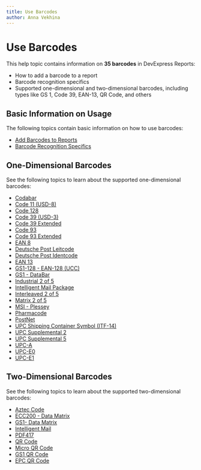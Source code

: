 ```yaml
---
title: Use Barcodes
author: Anna Vekhina
---
```

# Use Barcodes

This help topic contains information on **35 barcodes** in DevExpress Reports:

- How to add a barcode to a report
- Barcode recognition specifics
- Supported one-dimensional and two-dimensional barcodes, including types like GS 1, Code 39, EAN-13, QR Code, and others

## Basic Information on Usage

The following topics contain basic information on how to use barcodes:

* [Add Barcodes to Reports](use-bar-codes/add-bar-codes-to-a-report.md)
* [Barcode Recognition Specifics](use-bar-codes/bar-code-recognition-specifics.md)

## One-Dimensional Barcodes

See the following topics to learn about the supported one-dimensional barcodes:

* [Codabar](use-bar-codes/codabar.md)
* [Code 11 (USD-8)](use-bar-codes/code-11-usd-8.md)
* [Code 128](use-bar-codes/code-128.md)
* [Code 39 (USD-3)](use-bar-codes/code-39-usd-3.md)
* [Code 39 Extended](use-bar-codes/code-39-extended.md)
* [Code 93](use-bar-codes/code-93.md)
* [Code 93 Extended](use-bar-codes/code-93-extended.md)
* [EAN 8](use-bar-codes/ean-8.md)
* [Deutsche Post Leitcode](use-bar-codes/deutsche-post-leitcode.md)
* [Deutsche Post Identcode](use-bar-codes/deutsche-post-identcode.md)
* [EAN 13](use-bar-codes/ean-13.md)
* [GS1-128 - EAN-128 (UCC)](use-bar-codes/gs1-128-ean-128-ucc.md)
* [GS1 - DataBar](use-bar-codes/gs1-databar.md)
* [Industrial 2 of 5](use-bar-codes/industrial-2-of-5.md)
* [Intelligent Mail Package](use-bar-codes/intelligent-mail-package.md)
* [Interleaved 2 of 5](use-bar-codes/interleaved-2-of-5.md)
* [Matrix 2 of 5](use-bar-codes/matrix-2-of-5.md)
* [MSI - Plessey](use-bar-codes/msi-plessey.md)
* [Pharmacode](use-bar-codes/pharmacode.md)
* [PostNet](use-bar-codes/postnet.md)
* [UPC Shipping Container Symbol (ITF-14)](use-bar-codes/upc-shipping-container-symbol-itf-14.md)
* [UPC Supplemental 2](use-bar-codes/upc-supplemental-2.md)
* [UPC Supplemental 5](use-bar-codes/upc-supplemental-5.md)
* [UPC-A](use-bar-codes/upc-a.md)
* [UPC-E0](use-bar-codes/upc-e0.md)
* [UPC-E1](use-bar-codes/upc-e1.md)

## Two-Dimensional Barcodes

See the following topics to learn about the supported two-dimensional barcodes:

* [Aztec Code](use-bar-codes/aztec-code.md)
* [ECC200 - Data Matrix](use-bar-codes/ecc200-data-matrix.md)
* [GS1- Data Matrix](use-bar-codes/gs1-data-matrix.md)
* [Intelligent Mail](use-bar-codes/intelligent-mail.md)
* [PDF417](use-bar-codes/pdf417.md)
* [QR Code](use-bar-codes/qr-code.md)
* [Micro QR Code](use-bar-codes/micro-qr-code.md)
* [GS1 QR Code](use-bar-codes/gs1-qr-code.md)
* [EPC QR Code](use-bar-codes/epc-qr-code.md)